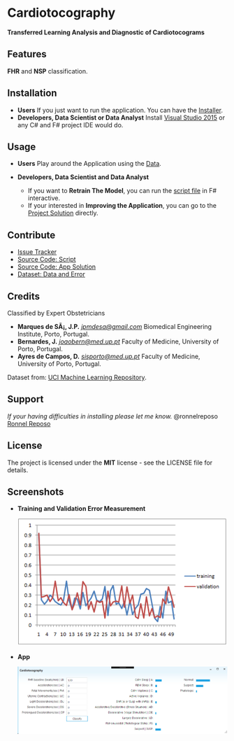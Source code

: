 # Cardiotocography #
**Transferred Learning Analysis and Diagnostic of Cardiotocograms**

## Features ##
**FHR** and **NSP** classification.

## Installation ##

- **Users** If you just want to run the application. You can have the [Installer](https://github.com/ronnelreposo/cardiotocography/tree/master/cardio/cardio/publish).
- **Developers, Data Scientist or Data Analyst** Install [Visual Studio 2015](https://www.visualstudio.com/downloads/) or any C# and F# project IDE would do.

## Usage ##

- **Users** Play around the Application using the [Data](https://github.com/ronnelreposo/cardiotocography/blob/master/data%20and%20error/cardiotocography.xlsx).

- **Developers, Data Scientist and Data Analyst**
  - If you want to **Retrain The Model**, you can run the [script file](https://github.com/ronnelreposo/cardiotocography/tree/master/script/cardio.fsx) in F# interactive.
  - If your interested in **Improving the Application**, you can go to the [Project Solution](https://github.com/ronnelreposo/cardiotocography/blob/master/cardio/cardio.sln) directly.

## Contribute ##

 - [Issue Tracker](https://github.com/ronnelreposo/cardiotocography/issues)
 - [Source Code: Script](https://github.com/ronnelreposo/cardiotocography/tree/master/script/cardio.fsx)
 - [Source Code: App Solution](https://github.com/ronnelreposo/cardiotocography/blob/master/cardio/cardio.sln)
 - [Dataset: Data and Error](https://github.com/ronnelreposo/cardiotocography/tree/master/data%20and%20error)

## Credits ##
Classified by Expert Obstetricians

 - **Marques de SÃ¡, J.P.** *jpmdesa@gmail.com* Biomedical Engineering Institute, Porto, Portugal.
 - **Bernardes, J.** *joaobern@med.up.pt* Faculty of Medicine, University of Porto, Portugal.
 - **Ayres de Campos, D.** *sisporto@med.up.pt* Faculty of Medicine, University of Porto, Portugal.

Dataset from: [UCI Machine Learning Repository](https://archive.ics.uci.edu/ml/datasets.html).

## Support ##

 *If your having difficulties in installing please let me know.* @ronnelreposo [Ronnel Reposo](ronnel.reposo@gmail.com)

## License ##
 
The project is licensed under the **MIT** license - see the LICENSE file for details.

## Screenshots ##

  - **Training and Validation Error Measurement**
  
    ![alt text](https://github.com/ronnelreposo/cardiotocography/blob/master/data%20and%20error/screenshots/trainingError.png)
  
  - **App**
  
    ![alt text](https://github.com/ronnelreposo/cardiotocography/blob/master/data%20and%20error/screenshots/app.png)
